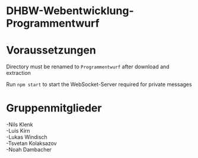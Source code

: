 # DHBW-Webentwicklung-Programmentwurf



# Voraussetzungen
Directory must be renamed to `Programmentwurf` after download and extraction

Run `npm start` to start the WebSocket-Server required for private messages 

# Gruppenmitglieder
-Nils Klenk <br>
-Luis Kirn <br>
-Lukas Windisch <br>
-Tsvetan Kolaksazov <br>
-Noah Dambacher <br>
